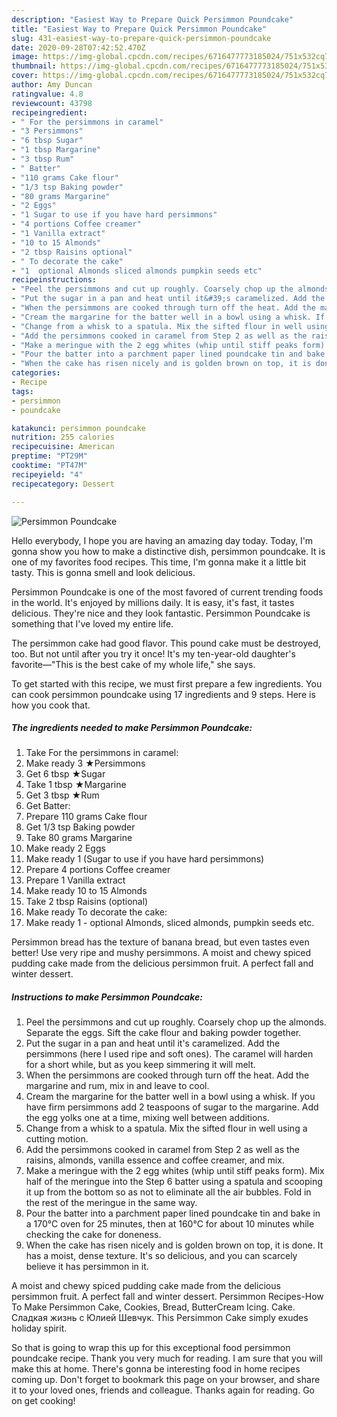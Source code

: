 ```yaml
---
description: "Easiest Way to Prepare Quick Persimmon Poundcake"
title: "Easiest Way to Prepare Quick Persimmon Poundcake"
slug: 431-easiest-way-to-prepare-quick-persimmon-poundcake
date: 2020-09-28T07:42:52.470Z
image: https://img-global.cpcdn.com/recipes/6716477773185024/751x532cq70/persimmon-poundcake-recipe-main-photo.jpg
thumbnail: https://img-global.cpcdn.com/recipes/6716477773185024/751x532cq70/persimmon-poundcake-recipe-main-photo.jpg
cover: https://img-global.cpcdn.com/recipes/6716477773185024/751x532cq70/persimmon-poundcake-recipe-main-photo.jpg
author: Amy Duncan
ratingvalue: 4.8
reviewcount: 43798
recipeingredient:
- " For the persimmons in caramel"
- "3 Persimmons"
- "6 tbsp Sugar"
- "1 tbsp Margarine"
- "3 tbsp Rum"
- " Batter"
- "110 grams Cake flour"
- "1/3 tsp Baking powder"
- "80 grams Margarine"
- "2 Eggs"
- "1 Sugar to use if you have hard persimmons"
- "4 portions Coffee creamer"
- "1 Vanilla extract"
- "10 to 15 Almonds"
- "2 tbsp Raisins optional"
- " To decorate the cake"
- "1  optional Almonds sliced almonds pumpkin seeds etc"
recipeinstructions:
- "Peel the persimmons and cut up roughly. Coarsely chop up the almonds. Separate the eggs. Sift the cake flour and baking powder together."
- "Put the sugar in a pan and heat until it&#39;s caramelized. Add the persimmons (here I used ripe and soft ones). The caramel will harden for a short while, but as you keep simmering it will melt."
- "When the persimmons are cooked through turn off the heat. Add the margarine and rum, mix in and leave to cool."
- "Cream the margarine for the batter well in a bowl using a whisk. If you have firm persimmons add 2 teaspoons of sugar to the margarine. Add the egg yolks one at a time, mixing well between additions."
- "Change from a whisk to a spatula. Mix the sifted flour in well using a cutting motion."
- "Add the persimmons cooked in caramel from Step 2 as well as the raisins, almonds, vanilla essence and coffee creamer, and mix."
- "Make a meringue with the 2 egg whites (whip until stiff peaks form). Mix half of the meringue into the Step 6 batter using a spatula and scooping it up from the bottom so as not to eliminate all the air bubbles. Fold in the rest of the meringue in the same way."
- "Pour the batter into a parchment paper lined poundcake tin and bake in a 170°C oven for 25 minutes, then at 160°C for about 10 minutes while checking the cake for doneness."
- "When the cake has risen nicely and is golden brown on top, it is done. It has a moist, dense texture. It&#39;s so delicious, and you can scarcely believe it has persimmon in it."
categories:
- Recipe
tags:
- persimmon
- poundcake

katakunci: persimmon poundcake 
nutrition: 255 calories
recipecuisine: American
preptime: "PT29M"
cooktime: "PT47M"
recipeyield: "4"
recipecategory: Dessert

---
```



![Persimmon Poundcake](https://img-global.cpcdn.com/recipes/6716477773185024/751x532cq70/persimmon-poundcake-recipe-main-photo.jpg)

Hello everybody, I hope you are having an amazing day today. Today, I'm gonna show you how to make a distinctive dish, persimmon poundcake. It is one of my favorites food recipes. This time, I'm gonna make it a little bit tasty. This is gonna smell and look delicious.

Persimmon Poundcake is one of the most favored of current trending foods in the world. It's enjoyed by millions daily. It is easy, it's fast, it tastes delicious. They're nice and they look fantastic. Persimmon Poundcake is something that I've loved my entire life.

The persimmon cake had good flavor. This pound cake must be destroyed, too. But not until after you try it once! It&#39;s my ten-year-old daughter&#39;s favorite—&#34;This is the best cake of my whole life,&#34; she says.


To get started with this recipe, we must first prepare a few ingredients. You can cook persimmon poundcake using 17 ingredients and 9 steps. Here is how you cook that.

<!--inarticleads1-->

##### The ingredients needed to make Persimmon Poundcake:

1. Take  For the persimmons in caramel:
1. Make ready 3 ★Persimmons
1. Get 6 tbsp ★Sugar
1. Take 1 tbsp ★Margarine
1. Get 3 tbsp ★Rum
1. Get  Batter:
1. Prepare 110 grams Cake flour
1. Get 1/3 tsp Baking powder
1. Take 80 grams Margarine
1. Make ready 2 Eggs
1. Make ready 1 (Sugar to use if you have hard persimmons)
1. Prepare 4 portions Coffee creamer
1. Prepare 1 Vanilla extract
1. Make ready 10 to 15 Almonds
1. Take 2 tbsp Raisins (optional)
1. Make ready  To decorate the cake:
1. Make ready 1 - optional Almonds, sliced almonds, pumpkin seeds etc.


Persimmon bread has the texture of banana bread, but even tastes even better! Use very ripe and mushy persimmons. A moist and chewy spiced pudding cake made from the delicious persimmon fruit. A perfect fall and winter dessert. 

<!--inarticleads2-->

##### Instructions to make Persimmon Poundcake:

1. Peel the persimmons and cut up roughly. Coarsely chop up the almonds. Separate the eggs. Sift the cake flour and baking powder together.
1. Put the sugar in a pan and heat until it&#39;s caramelized. Add the persimmons (here I used ripe and soft ones). The caramel will harden for a short while, but as you keep simmering it will melt.
1. When the persimmons are cooked through turn off the heat. Add the margarine and rum, mix in and leave to cool.
1. Cream the margarine for the batter well in a bowl using a whisk. If you have firm persimmons add 2 teaspoons of sugar to the margarine. Add the egg yolks one at a time, mixing well between additions.
1. Change from a whisk to a spatula. Mix the sifted flour in well using a cutting motion.
1. Add the persimmons cooked in caramel from Step 2 as well as the raisins, almonds, vanilla essence and coffee creamer, and mix.
1. Make a meringue with the 2 egg whites (whip until stiff peaks form). Mix half of the meringue into the Step 6 batter using a spatula and scooping it up from the bottom so as not to eliminate all the air bubbles. Fold in the rest of the meringue in the same way.
1. Pour the batter into a parchment paper lined poundcake tin and bake in a 170°C oven for 25 minutes, then at 160°C for about 10 minutes while checking the cake for doneness.
1. When the cake has risen nicely and is golden brown on top, it is done. It has a moist, dense texture. It&#39;s so delicious, and you can scarcely believe it has persimmon in it.


A moist and chewy spiced pudding cake made from the delicious persimmon fruit. A perfect fall and winter dessert. Persimmon Recipes-How To Make Persimmon Cake, Cookies, Bread, ButterCream Icing. Cake. Сладкая жизнь с Юлией Шевчук. This Persimmon Cake simply exudes holiday spirit. 

So that is going to wrap this up for this exceptional food persimmon poundcake recipe. Thank you very much for reading. I am sure that you will make this at home. There's gonna be interesting food in home recipes coming up. Don't forget to bookmark this page on your browser, and share it to your loved ones, friends and colleague. Thanks again for reading. Go on get cooking!
